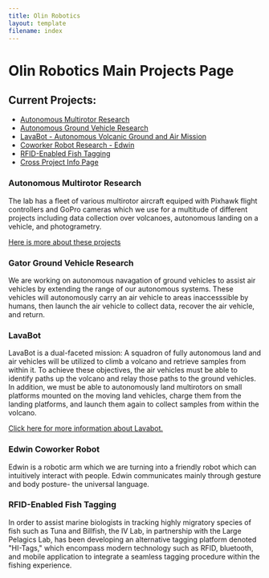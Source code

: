 ```yaml
---
title: Olin Robotics
layout: template
filename: index
--- 
```


# Olin Robotics Main Projects Page

## Current Projects:

- [Autonomous Multirotor Research](#autonomous_multirotor_research)
- [Autonomous Ground Vehicle Research](#gator_ground_vehicle_research)
- [LavaBot - Autonomous Volcanic Ground and Air Mission](#lavabot)
- [Coworker Robot Research - Edwin](#edwin_coworker_robot)
- [RFID-Enabled Fish Tagging](https://github.com/BluetoothFishTagging)
- [Cross Project Info Page](info_dump)

### Autonomous Multirotor Research
  The lab has a fleet of various multirotor aircraft equiped with Pixhawk flight controllers and GoPro cameras which we use for a multitude of different projects including data collection over volcanoes, autonomous landing on a vehicle, and photogrametry.
  
  [Here is more about these projects](Multirotors)

### Gator Ground Vehicle Research
  We are working on autonomous navagation of ground vehicles to assist air vehicles by extending the range of our autonomous systems.  These vehicles will autonomously carry an air vehicle to areas inaccesssible by humans, then launch the air vehicle to collect data, recover the air vehicle, and return.
  
### LavaBot
  LavaBot is a dual-faceted mission: A squadron of fully autonomous land and air vehicles will be utilized to climb a volcano and retrieve samples from within it. To achieve these objectives, the air vehicles must be able to identify paths up the volcano and relay those paths to the ground vehicles. In addition, we must be able to autonomously land multirotors on small platforms mounted on the moving land vehicles, charge them from the landing platforms, and launch them again to collect samples from within the volcano.
  
  [Click here for more information about Lavabot.](Lavabot/webpage)
  
### Edwin Coworker Robot
  Edwin is a robotic arm which we are turning into a friendly robot which can intuitively interact with people. Edwin communicates mainly through gesture and body posture- the universal language.
  
### RFID-Enabled Fish Tagging
  In order to assist marine biologists in tracking highly migratory species of fish such as Tuna and Billfish, the IV Lab, in partnership with the Large Pelagics Lab, has been developing an alternative tagging platform denoted "HI-Tags," which encompass modern technology such as RFID, bluetooth, and mobile application to integrate a seamless tagging procedure within the fishing experience.
